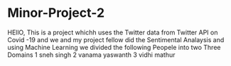 # Minor-Project-2

HEllO, This is a project whichh uses the Twitter data  from Twitter API on Covid -19 and we and my project fellow did the Sentimental Analaysis and using Machine Learning we divided 
the following Peopele into two Three Domains 
1 sneh singh 
2 vanama yaswanth
3 vidhi mathur
